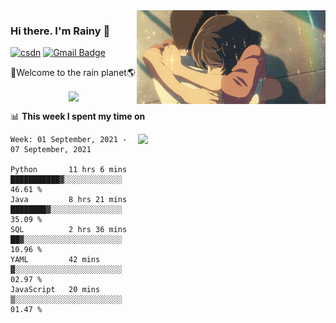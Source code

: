 <img  align='right' height="150" src="https://github.com/LikeRainDay/LikeRainDay/blob/master/pic/img_rain_1.gif?raw=true">



### Hi there. I'm Rainy :lemon:

[![csdn](https://img.shields.io/badge/-csdn-c14438?style=flat-square&logo=c&logoColor=white)](https://blog.csdn.net/qq_15807167)
[![Gmail Badge](https://img.shields.io/badge/-gmail-c14438?style=flat-square&logo=Gmail&logoColor=white&link=mailto:houshuai0816@gmail.com)](mailto:houshuai0816@gmail.com)

🚀Welcome to the rain planet🌎

<center>
<img align='center'  src="https://source.unsplash.com/random/1200x600">
</center>

📊 **This week I spent my time on**

<img align='right'   width="300" src="https://github-readme-stats.vercel.app/api?username=LikeRainDay&show_icons=true&title_color=fff&icon_color=79ff97&text_color=9f9f9f&bg_color=151515">

<!--START_SECTION:waka-->
```text
Week: 01 September, 2021 - 07 September, 2021

Python       11 hrs 6 mins   ███████████▓░░░░░░░░░░░░░   46.61 % 
Java         8 hrs 21 mins   ████████▓░░░░░░░░░░░░░░░░   35.09 % 
SQL          2 hrs 36 mins   ██▓░░░░░░░░░░░░░░░░░░░░░░   10.96 % 
YAML         42 mins         ▓░░░░░░░░░░░░░░░░░░░░░░░░   02.97 % 
JavaScript   20 mins         ▒░░░░░░░░░░░░░░░░░░░░░░░░   01.47 % 
```
<!--END_SECTION:waka-->
